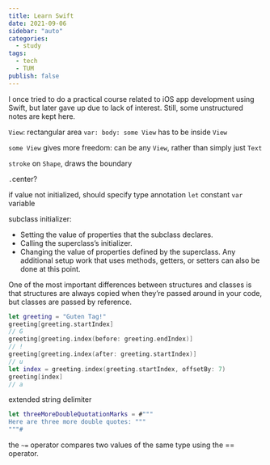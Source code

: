 ```yaml
---
title: Learn Swift
date: 2021-09-06
sidebar: "auto"
categories:
  - study
tags:
  - tech
  - TUM
publish: false
---
```


I once tried to do a practical course related to iOS app development using Swift, but later gave up due to lack of interest. Still, some unstructured notes are kept here.

<!-- more -->

`View`: rectangular area
`var: body: some View` has to be inside `View`

`some View` gives more freedom: can be any `View`, rather than simply just `Text`

`stroke` on `Shape`, draws the boundary

`.`center?

if value not initialized, should specify type annotation
`let` constant
`var` variable

subclass initializer:

- Setting the value of properties that the subclass declares.
- Calling the superclass’s initializer.
- Changing the value of properties defined by the superclass. Any additional setup work that uses methods, getters, or setters can also be done at this point.

One of the most important differences between structures and classes is that structures are always copied when they’re passed around in your code, but classes are passed by reference.

```swift
let greeting = "Guten Tag!"
greeting[greeting.startIndex]
// G
greeting[greeting.index(before: greeting.endIndex)]
// !
greeting[greeting.index(after: greeting.startIndex)]
// u
let index = greeting.index(greeting.startIndex, offsetBy: 7)
greeting[index]
// a
```

extended string delimiter

```swift
let threeMoreDoubleQuotationMarks = #"""
Here are three more double quotes: """
"""#
```

the `~=` operator compares two values of the same type using the == operator.
